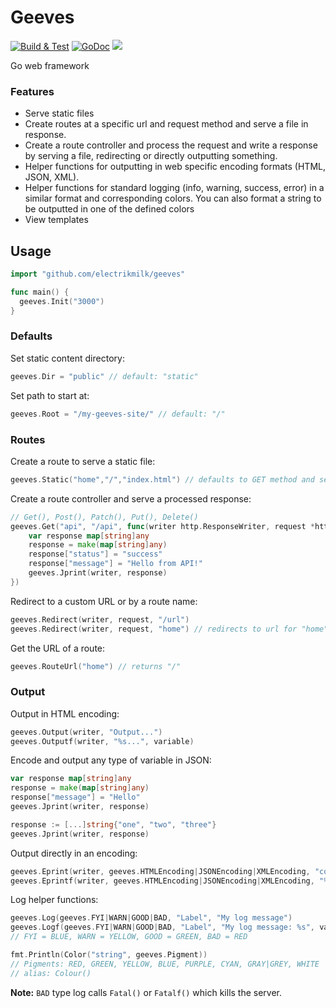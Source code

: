 # Geeves

<p>
    <a href="https://github.com/electrikmilk/geeves/actions/workflows/go.yml"><img src="https://github.com/electrikmilk/geeves/actions/workflows/go.yml/badge.svg?branch=main" alt="Build & Test"></a>
    <a href="https://pkg.go.dev/github.com/electrikmilk/geeves?tab=doc"><img src="https://godoc.org/github.com/golang/gddo?status.svg" alt="GoDoc"></a>
    <a href="https://goreportcard.com/report/github.com/electrikmilk/geeves"><img src="https://goreportcard.com/badge/github.com/electrikmilk/geeves"/></a>
</p>

Go web framework

### Features

- Serve static files
- Create routes at a specific url and request method and serve a file in response.
- Create a route controller and process the request and write a response by serving a file, redirecting or directly outputting something.
- Helper functions for outputting in web specific encoding formats (HTML, JSON, XML).
- Helper functions for standard logging (info, warning, success, error) in a similar format and corresponding colors. You can also format a string to be outputted in one of the defined colors 
- View templates

## Usage

```go
import "github.com/electrikmilk/geeves"

func main() {
  geeves.Init("3000")
}
``` 

### Defaults

Set static content directory:
```go
geeves.Dir = "public" // default: "static"
```

Set path to start at:
```go
geeves.Root = "/my-geeves-site/" // default: "/"
```

### Routes

Create a route to serve a static file:
```go
geeves.Static("home","/","index.html") // defaults to GET method and serves file
```

Create a route controller and serve a processed response:
```go
// Get(), Post(), Patch(), Put(), Delete()
geeves.Get("api", "/api", func(writer http.ResponseWriter, request *http.Request) {
	var response map[string]any
	response = make(map[string]any)
	response["status"] = "success"
	response["message"] = "Hello from API!"
	geeves.Jprint(writer, response)
})
```

Redirect to a custom URL or by a route name:

```go
geeves.Redirect(writer, request, "/url")
geeves.Redirect(writer, request, "home") // redirects to url for "home" route
```

Get the URL of a route:
```go
geeves.RouteUrl("home") // returns "/"
```

### Output

Output in HTML encoding:
```go
geeves.Output(writer, "Output...")
geeves.Outputf(writer, "%s...", variable)
```

Encode and output any type of variable in JSON:
```go
var response map[string]any
response = make(map[string]any)
response["message"] = "Hello"
geeves.Jprint(writer, response)

response := [...]string{"one", "two", "three"}
geeves.Jprint(writer, response)
```

Output directly in an encoding:
```go
geeves.Eprint(writer, geeves.HTMLEncoding|JSONEncoding|XMLEncoding, "content")
geeves.Eprintf(writer, geeves.HTMLEncoding|JSONEncoding|XMLEncoding, "%s...", variable)
```

Log helper functions:
```go
geeves.Log(geeves.FYI|WARN|GOOD|BAD, "Label", "My log message")
geeves.Logf(geeves.FYI|WARN|GOOD|BAD, "Label", "My log message: %s", variable)
// FYI = BLUE, WARN = YELLOW, GOOD = GREEN, BAD = RED

fmt.Println(Color("string", geeves.Pigment))
// Pigments: RED, GREEN, YELLOW, BLUE, PURPLE, CYAN, GRAY|GREY, WHITE
// alias: Colour()
```

**Note:** `BAD` type log calls `Fatal()` or `Fatalf()` which kills the server.
